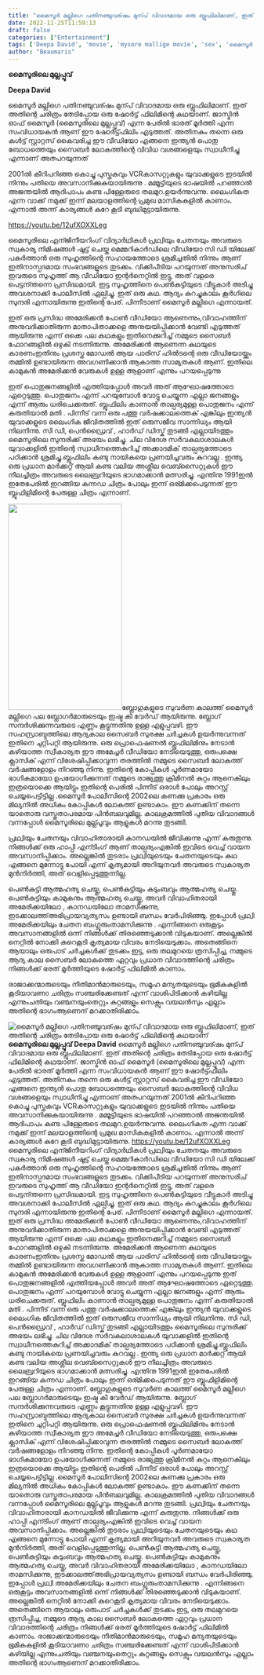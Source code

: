 ```yaml
---
title: "മൈസൂർ മല്ലിഗെ പതിനഞ്ചുവര്ഷം മുന്പ് വിവാദമായ ഒരു ബ്ലൂഫിലിമാണ്, ഇത് അതിന്റെ ചരിത്രം തേടിപ്പോയ ഒരു ഷോര്‍ട്ട് ഫിലിമിന്റെ കഥയാണ്‌"
date: 2022-11-25T11:59:13
draft: false
categories: ["Entertainment"]
tags: ['Deepa David', 'movie', 'mysore mallige movie', 'sex', 'മൈസൂർ മല്ലിഗെ']
author: "Beaumaris"
---
```


<strong>മൈസൂരിലെ മുല്ലപ്പൂവ്</strong>

<strong>Deepa David</strong>

മൈസൂർ മല്ലിഗെ പതിനഞ്ചുവര്ഷം മുന്പ് വിവാദമായ ഒരു ബ്ലൂഫിലിമാണ്. ഇത് അതിന്റെ ചരിത്രം തേടിപ്പോയ ഒരു ഷോര്‍ട്ട് ഫിലിമിന്റെ കഥയാണ്‌. ജാസ്മിന്‍ ഓഫ് മൈസൂര്‍ (മൈസൂരിലെ മുല്ലപ്പൂവ്) എന്ന പേരില്‍ ഭാരത്‌ മൂര്‍ത്തി എന്ന സംവിധായകന്‍ ആണ് ഈ ഷോര്‍ട്ട്ഫിലിം എടുത്തത്‌. അതിനകം തന്നെ ഒരു കള്‍ട്ട് സ്റ്റാറ്റസ് കൈവരിച്ച ഈ വീഡിയോ എങ്ങനെ ഇന്ത്യന്‍ പൊതു ബോധത്തെയും സൈബര്‍ ലോകത്തിന്റെ വിവിധ വശങ്ങളെയും സ്വാധീനിച്ചു എന്നാണ് അത്പറയുന്നത്

2001ല്‍ കീറിപറിഞ്ഞ കൊച്ചു പുസ്തകവും VCRകാസറ്റുകളും യുവാക്കളുടെ ഇടയില്‍ നിന്നും പതിയെ അവസാനിക്കുകയായിരുന്നു . മമ്മൂട്ടിയുടെ ഭാഷയില്‍ പറഞ്ഞാല്‍ അജന്തയില്‍ ആദിപാപം കണ്ട പിള്ളേരുടെ തലമുറ.ഉയര്‍ന്നുവന്നു. ലൈംഗികത എന്ന വാക്ക് നമുക്ക് ഇന്ന് മലയാളത്തിന്റെ പ്രമുഖ മാസികകളില്‍ കാണാം. എന്നാല്‍ അന്ന് കാര്യങ്ങള്‍ കുറേ കൂടി ബുദ്ധിമുട്ടായിരുന്നു.

https://youtu.be/12ufXOXXLeg

മൈസൂരിലെ എന്ജിനീയറിംഗ് വിദ്യാര്‍ഥികള്‍ പ്രഥ്വിയും ചേതനയും അവരുടെ സ്വകാര്യ നിമിഷങ്ങള്‍ ഷൂട്ട്‌ ചെയ്ത മെമ്മറികാര്‍ഡിലെ വീഡിയോ സി ഡി യിലേക്ക് പകര്‍ത്താന്‍ ഒരു സുഹൃത്തിന്റെ സഹായത്തോടെ ശ്രമിച്ചതില്‍ നിന്നും ആണ് ഇതിനാസ്പദമായ സംഭവങ്ങളുടെ തുടക്കം. വിക്കിപീടിയ പറയുന്നത് അനുസരിച് ഇവരുടെ സുഹൃത്ത് ആ വീഡിയോ ഇന്റര്‍നെറ്റില്‍ ഇട്ടു, അത് വളരെ പെട്ടന്ന്തന്നെ പ്രസിദ്ധമായി. ഇട്ട സുഹൃത്തിനെ പെണ്‍കുട്ടിയുടെ വീട്ടുകാര്‍ അടിച്ചു അവശനാക്കി പോലീസില്‍ ഏല്പിച്ചു. ഇത് ഒരു കഥ. ആദ്യം കുറച്ചുകാലം കൂര്‍ഗിലെ സുന്ദരി എന്നായിരുന്നു ഇതിന്റെ പേര്. പിന്നീടാണ് മൈസൂർ മല്ലിഗെ എന്നായത്.

ഇത് ഒരു പ്രസിദ്ധ അമേരിക്കന്‍ പോണ്‍ വീഡിയോ ആണെന്നും,വിവാഹത്തിന് അനുവദിക്കാതിരുന്ന മാതാപിതാക്കളെ അനുയയിപ്പിക്കാന്‍ വേണ്ടി എടുത്തത്‌ ആയിരുന്നു എന്ന് ഒക്കെ പല കഥകളും ഇതിനെക്കുറിച്ച്‌ നമ്മുടെ സൈബര്‍ ഫോറങ്ങളില്‍ ഒഴുകി നടന്നിരുന്നു. അമേരിക്കന്‍ ആണെന്ന കഥയുടെ കാരണംഇതിനും പ്രശസ്ത മോഡല്‍ ആയ പാരിസ് ഹില്‍ടന്റെ ഒരു വീഡിയോയ്ക്കും തമ്മില്‍ ഉണ്ടായിരുന്ന അവഗണിക്കാന്‍ ആകാത്ത സാമ്യതകള്‍ ആണ്. ഇതിലെ കാമുകന്‍ അമേരിക്കന്‍ വേരുകള്‍ ഉള്ള ആളാണ്‌ എന്നും പറയപ്പെടുന്നു

ഇത് പൊതുജനങ്ങളില്‍ എത്തിയപ്പോള്‍ അവര്‍ അത് ആഘോഷത്തോടെ ഏറ്റെടുത്തു. പൊതുജനം എന്ന് പറയുമ്പോള്‍ വോട്ടു ചെയ്യുന്ന എല്ലാ ജനങ്ങളും എന്ന് ആരും ധരിചെക്കരുത്. ബ്ലൂഫിലിം കാണാന്‍ താല്പര്യമുള്ള പൊതുജനം എന്ന് കരുതിയാല്‍ മതി . പിന്നീട് വന്ന ഒരു പത്തു വര്‍ഷക്കാലത്തെക് എങ്കിലും ഇന്ത്യന്‍ യുവാക്കളുടെ ലൈംഗിക ജീവിതത്തില്‍ ഇത് ഒരുസജീവ സാന്നിധ്യം ആയി നിലനിന്നു. സി ഡി, പെന്‍ഡ്രൈവ് , ഹാര്‍ഡ് ഡിസ്ക് തുടങ്ങി എല്ലായിടത്തും മൈസൂരിലെ സുന്ദരിക്ക് അഭയം ലഭിച്ചു. ചില വിദേശ സര്‍വകലാശാലകള്‍ യുവാക്കളില്‍ ഇതിന്റെ സ്വാധീനത്തെകുറിച്ച് അക്കാദമിക് താല്പര്യത്തോടെ പഠിക്കാന്‍ ശ്രമിച്ചു.ബ്ലൂഫിലിം കണ്ടു നായികയെ പ്രണയിച്ചവരും കുറവല്ല . ഇന്ത്യ ഒരു പ്രധാന മാര്‍ക്കറ്റ്‌ ആയി കണ്ട വലിയ അശ്ലീല വെബ്സൈറ്റുകള്‍ ഈ നീലച്ചിത്രം അവരുടെ ലൈബ്രറിയുടെ ഭാഗമാക്കാന്‍ മത്സരിച്ചു. എന്തിനു 1991ഇല്‍ ഇതേപേരില്‍ ഇറങ്ങിയ കന്നഡ ചിത്രം പോലും ഇന്ന് ഒര്മിക്കപെടുന്നത് ഈ ബ്ലൂഫിളിമിന്റെ പേരുള്ള ചിത്രം എന്നാണ്.

<img class="wp-image-363613 alignleft" src="https://cdn.boolokam.com/articles/2022/11/3t-166x300.jpg" alt="" width="232" height="420" />ബ്ലോഗുകളുടെ സുവര്‍ണ കാലത്ത് മൈസൂർ മല്ലിഗെ പല ബ്ലോഗര്‍മാരുടെയും ഇഷ്ട കീ വേര്‍ഡ് ആയിരുന്നു. ബ്ലോഗ്‌ സന്ദര്‍ശിക്കുന്നവരുടെ എണ്ണം കൂട്ടുന്നതിനു ഉള്ള എളുപ്പവഴി. ഈ സഹസ്രാബ്ദത്തിലെ ആദ്യകാല സൈബര്‍ സുരക്ഷ ചര്‍ച്ചകള്‍ ഉയര്‍ന്നുവന്നത് ഇതിനെ ചുറ്റിപറ്റി ആയിരുന്നു. ഒരു പ്രൊഫെഷണല്‍ ബ്ലൂഫിലിമിനും നേടാന്‍ കഴിയാത്ത സ്വീകാര്യത ഈ അമേച്ചര്‍ വീഡിയോ നേടിയെടുത്തു, ഒരുപക്ഷെ ക്ലാസിക് എന്ന് വിശേഷിപ്പിക്കാവുന്ന തരത്തില്‍ നമ്മുടെ സൈബര്‍ ലോകത്ത് വര്‍ഷങ്ങളോളം നിറഞ്ഞു നിന്നു. ഇതിന്റെ കോപ്പികള്‍ പൂര്‍ണമായോ ഭാഗികമായോ ഉപയോഗിക്കുന്നത് നമ്മുടെ രാജ്യത്തു ക്രിമിനല്‍ കുറ്റം ആനെകിലും ഇത്രയൊക്കെ ആയിട്ടും ഇതിന്റെ പെരില്‍ പിന്നീട് ഒരാള്‍ പോലും അറസ്റ്റ് ചെയ്യപെട്ടിട്ടില്ല .മൈസൂര്‍ പോലീസിന്റെ 2002ലെ കണക്കു പ്രകാരം ഒരു മില്യനില്‍ അധികം കോപ്പികള്‍ ലോകത്ത് ഉണ്ടാകാം. ഈ കണക്കിന് തന്നെ യാതൊരു വസ്തുതാപരമായ പിന്‍ബലവുമില്ല. കാലക്രമത്തില്‍ പുതിയ വിവാദങ്ങള്‍ വന്നപ്പോള്‍ മൈസൂരിലെ മുല്ല്പൂവും ആളുകള്‍ മറന്നു തുടങ്ങി.

പ്രഥ്വിയും ചേതനയും വിവാഹിതാരായി കാനഡയില്‍ ജീവിക്കുന്നു എന്ന് കരുതുന്നു. നിങ്ങള്‍ക്ക് ഒരു ഹാപ്പി എന്ടിംഗ് ആണ് താല്പര്യംഎങ്കില്‍ ഇവിടെ വെച്ച് വായന അവസാനിപ്പിക്കാം. അല്ലെങ്കില്‍ തുടരാം പ്രഥ്വിയുടെയും ചേതനയുടെയും കഥ എങ്ങനെ മുന്നോട്ടു പോയി എന്ന് കൃത്യമായി അറിയുനവര്‍ അവരുടെ സ്വകാര്യത മുന്‍നിര്‍ത്തി, അത് വെളിപ്പെടുത്തുന്നില്ല.

പെണ്‍കുട്ടി ആത്മഹത്യ ചെയ്തു, പെണ്‍കുട്ടിയും കുടുംബവും ആത്മഹത്യ ചെയ്തു. പെണ്‍കുട്ടിയും കാമുകനും ആത്മഹത്യ ചെയ്തു, അവര്‍ വിവാഹിതരായി അമേരിക്കയിലോ , കാനഡയിലോ താമസിക്കുന്നു, ഇടക്കാലത്ത്അഭിപ്രായവ്യത്യസം ഉണ്ടായി ബന്ധം വേര്‍പിരിഞ്ഞു. ഇപ്പോള്‍ പ്രഥ്വി അമേരിക്കയിലും ചേതന ബംഗ്ലൂരുംതാമസിക്കുന്നു . എന്നിങ്ങനെ ഒരുകൂട്ടം അവസാനങ്ങളില്‍ ഒന്ന് നിങ്ങള്‍ക്ക് തിരഞ്ഞെടുക്കാന്‍ വിടുകയാണ്. അല്ലെങ്കില്‍ നെറ്റില്‍ നോക്കി കുറെകൂടി കൃത്യമായ വിവരം നേടിയെടുക്കാം. അതെങ്ങിനെ ആയാലും ഒരുപാട് ചര്‍ച്ചകള്‍ക്ക് തുടക്കം ഇട്ട, ഒരു തലമുറയെ ത്രസിപ്പിച്ച, നമ്മുടെ ആദ്യ കാല സൈബര്‍ ലോകത്തെ ഏറ്റവും പ്രധാന വിവാദത്തിന്റെ ചരിത്രം നിങ്ങള്‍ക്ക് ഭരത് മൂര്‍ത്തിയുടെ ഷോര്‍ട്ട് ഫിലിമില്‍ കാണാം.

രാജാക്കന്മാരുടെയും നീതിമാന്‍മാരുടെയും, സമൂഹ മന്യതയുടെയും ഭൂമികകളില്‍ കൂടിയാവണ൦ ചരിത്രം സഞ്ചരിക്കേണ്ടത് എന്ന് വാശിപിടിക്കാന്‍ കഴിയില്ല എന്നുംചതിയും വഞ്ചനയുംതെറ്റും കുറ്റങ്ങളും സെക്സും വയലന്‍സും എല്ലാം അതിന്റെ ഭാഗംആണെന് മറക്കാതിരിക്കാം.


![മൈസൂർ മല്ലിഗെ പതിനഞ്ചുവര്ഷം മുന്പ് വിവാദമായ ഒരു ബ്ലൂഫിലിമാണ്, ഇത് അതിന്റെ ചരിത്രം തേടിപ്പോയ ഒരു ഷോര്‍ട്ട് ഫിലിമിന്റെ കഥയാണ്‌](https://cdn.boolokam.com/articles/2022/11/3t-166x300.jpg)**മൈസൂരിലെ മുല്ലപ്പൂവ്** **Deepa David** മൈസൂർ മല്ലിഗെ പതിനഞ്ചുവര്ഷം മുന്പ് വിവാദമായ ഒരു ബ്ലൂഫിലിമാണ്. ഇത് അതിന്റെ ചരിത്രം തേടിപ്പോയ ഒരു ഷോര്‍ട്ട് ഫിലിമിന്റെ കഥയാണ്‌. ജാസ്മിന്‍ ഓഫ് മൈസൂര്‍ (മൈസൂരിലെ മുല്ലപ്പൂവ്) എന്ന പേരില്‍ ഭാരത്‌ മൂര്‍ത്തി എന്ന സംവിധായകന്‍ ആണ് ഈ ഷോര്‍ട്ട്ഫിലിം എടുത്തത്‌. അതിനകം തന്നെ ഒരു കള്‍ട്ട് സ്റ്റാറ്റസ് കൈവരിച്ച ഈ വീഡിയോ എങ്ങനെ ഇന്ത്യന്‍ പൊതു ബോധത്തെയും സൈബര്‍ ലോകത്തിന്റെ വിവിധ വശങ്ങളെയും സ്വാധീനിച്ചു എന്നാണ് അത്പറയുന്നത് 2001ല്‍ കീറിപറിഞ്ഞ കൊച്ചു പുസ്തകവും VCRകാസറ്റുകളും യുവാക്കളുടെ ഇടയില്‍ നിന്നും പതിയെ അവസാനിക്കുകയായിരുന്നു . മമ്മൂട്ടിയുടെ ഭാഷയില്‍ പറഞ്ഞാല്‍ അജന്തയില്‍ ആദിപാപം കണ്ട പിള്ളേരുടെ തലമുറ.ഉയര്‍ന്നുവന്നു. ലൈംഗികത എന്ന വാക്ക് നമുക്ക് ഇന്ന് മലയാളത്തിന്റെ പ്രമുഖ മാസികകളില്‍ കാണാം. എന്നാല്‍ അന്ന് കാര്യങ്ങള്‍ കുറേ കൂടി ബുദ്ധിമുട്ടായിരുന്നു. https://youtu.be/12ufXOXXLeg മൈസൂരിലെ എന്ജിനീയറിംഗ് വിദ്യാര്‍ഥികള്‍ പ്രഥ്വിയും ചേതനയും അവരുടെ സ്വകാര്യ നിമിഷങ്ങള്‍ ഷൂട്ട്‌ ചെയ്ത മെമ്മറികാര്‍ഡിലെ വീഡിയോ സി ഡി യിലേക്ക് പകര്‍ത്താന്‍ ഒരു സുഹൃത്തിന്റെ സഹായത്തോടെ ശ്രമിച്ചതില്‍ നിന്നും ആണ് ഇതിനാസ്പദമായ സംഭവങ്ങളുടെ തുടക്കം. വിക്കിപീടിയ പറയുന്നത് അനുസരിച് ഇവരുടെ സുഹൃത്ത് ആ വീഡിയോ ഇന്റര്‍നെറ്റില്‍ ഇട്ടു, അത് വളരെ പെട്ടന്ന്തന്നെ പ്രസിദ്ധമായി. ഇട്ട സുഹൃത്തിനെ പെണ്‍കുട്ടിയുടെ വീട്ടുകാര്‍ അടിച്ചു അവശനാക്കി പോലീസില്‍ ഏല്പിച്ചു. ഇത് ഒരു കഥ. ആദ്യം കുറച്ചുകാലം കൂര്‍ഗിലെ സുന്ദരി എന്നായിരുന്നു ഇതിന്റെ പേര്. പിന്നീടാണ് മൈസൂർ മല്ലിഗെ എന്നായത്. ഇത് ഒരു പ്രസിദ്ധ അമേരിക്കന്‍ പോണ്‍ വീഡിയോ ആണെന്നും,വിവാഹത്തിന് അനുവദിക്കാതിരുന്ന മാതാപിതാക്കളെ അനുയയിപ്പിക്കാന്‍ വേണ്ടി എടുത്തത്‌ ആയിരുന്നു എന്ന് ഒക്കെ പല കഥകളും ഇതിനെക്കുറിച്ച്‌ നമ്മുടെ സൈബര്‍ ഫോറങ്ങളില്‍ ഒഴുകി നടന്നിരുന്നു. അമേരിക്കന്‍ ആണെന്ന കഥയുടെ കാരണംഇതിനും പ്രശസ്ത മോഡല്‍ ആയ പാരിസ് ഹില്‍ടന്റെ ഒരു വീഡിയോയ്ക്കും തമ്മില്‍ ഉണ്ടായിരുന്ന അവഗണിക്കാന്‍ ആകാത്ത സാമ്യതകള്‍ ആണ്. ഇതിലെ കാമുകന്‍ അമേരിക്കന്‍ വേരുകള്‍ ഉള്ള ആളാണ്‌ എന്നും പറയപ്പെടുന്നു ഇത് പൊതുജനങ്ങളില്‍ എത്തിയപ്പോള്‍ അവര്‍ അത് ആഘോഷത്തോടെ ഏറ്റെടുത്തു. പൊതുജനം എന്ന് പറയുമ്പോള്‍ വോട്ടു ചെയ്യുന്ന എല്ലാ ജനങ്ങളും എന്ന് ആരും ധരിചെക്കരുത്. ബ്ലൂഫിലിം കാണാന്‍ താല്പര്യമുള്ള പൊതുജനം എന്ന് കരുതിയാല്‍ മതി . പിന്നീട് വന്ന ഒരു പത്തു വര്‍ഷക്കാലത്തെക് എങ്കിലും ഇന്ത്യന്‍ യുവാക്കളുടെ ലൈംഗിക ജീവിതത്തില്‍ ഇത് ഒരുസജീവ സാന്നിധ്യം ആയി നിലനിന്നു. സി ഡി, പെന്‍ഡ്രൈവ് , ഹാര്‍ഡ് ഡിസ്ക് തുടങ്ങി എല്ലായിടത്തും മൈസൂരിലെ സുന്ദരിക്ക് അഭയം ലഭിച്ചു. ചില വിദേശ സര്‍വകലാശാലകള്‍ യുവാക്കളില്‍ ഇതിന്റെ സ്വാധീനത്തെകുറിച്ച് അക്കാദമിക് താല്പര്യത്തോടെ പഠിക്കാന്‍ ശ്രമിച്ചു.ബ്ലൂഫിലിം കണ്ടു നായികയെ പ്രണയിച്ചവരും കുറവല്ല . ഇന്ത്യ ഒരു പ്രധാന മാര്‍ക്കറ്റ്‌ ആയി കണ്ട വലിയ അശ്ലീല വെബ്സൈറ്റുകള്‍ ഈ നീലച്ചിത്രം അവരുടെ ലൈബ്രറിയുടെ ഭാഗമാക്കാന്‍ മത്സരിച്ചു. എന്തിനു 1991ഇല്‍ ഇതേപേരില്‍ ഇറങ്ങിയ കന്നഡ ചിത്രം പോലും ഇന്ന് ഒര്മിക്കപെടുന്നത് ഈ ബ്ലൂഫിളിമിന്റെ പേരുള്ള ചിത്രം എന്നാണ്. ബ്ലോഗുകളുടെ സുവര്‍ണ കാലത്ത് മൈസൂർ മല്ലിഗെ പല ബ്ലോഗര്‍മാരുടെയും ഇഷ്ട കീ വേര്‍ഡ് ആയിരുന്നു. ബ്ലോഗ്‌ സന്ദര്‍ശിക്കുന്നവരുടെ എണ്ണം കൂട്ടുന്നതിനു ഉള്ള എളുപ്പവഴി. ഈ സഹസ്രാബ്ദത്തിലെ ആദ്യകാല സൈബര്‍ സുരക്ഷ ചര്‍ച്ചകള്‍ ഉയര്‍ന്നുവന്നത് ഇതിനെ ചുറ്റിപറ്റി ആയിരുന്നു. ഒരു പ്രൊഫെഷണല്‍ ബ്ലൂഫിലിമിനും നേടാന്‍ കഴിയാത്ത സ്വീകാര്യത ഈ അമേച്ചര്‍ വീഡിയോ നേടിയെടുത്തു, ഒരുപക്ഷെ ക്ലാസിക് എന്ന് വിശേഷിപ്പിക്കാവുന്ന തരത്തില്‍ നമ്മുടെ സൈബര്‍ ലോകത്ത് വര്‍ഷങ്ങളോളം നിറഞ്ഞു നിന്നു. ഇതിന്റെ കോപ്പികള്‍ പൂര്‍ണമായോ ഭാഗികമായോ ഉപയോഗിക്കുന്നത് നമ്മുടെ രാജ്യത്തു ക്രിമിനല്‍ കുറ്റം ആനെകിലും ഇത്രയൊക്കെ ആയിട്ടും ഇതിന്റെ പെരില്‍ പിന്നീട് ഒരാള്‍ പോലും അറസ്റ്റ് ചെയ്യപെട്ടിട്ടില്ല .മൈസൂര്‍ പോലീസിന്റെ 2002ലെ കണക്കു പ്രകാരം ഒരു മില്യനില്‍ അധികം കോപ്പികള്‍ ലോകത്ത് ഉണ്ടാകാം. ഈ കണക്കിന് തന്നെ യാതൊരു വസ്തുതാപരമായ പിന്‍ബലവുമില്ല. കാലക്രമത്തില്‍ പുതിയ വിവാദങ്ങള്‍ വന്നപ്പോള്‍ മൈസൂരിലെ മുല്ല്പൂവും ആളുകള്‍ മറന്നു തുടങ്ങി. പ്രഥ്വിയും ചേതനയും വിവാഹിതാരായി കാനഡയില്‍ ജീവിക്കുന്നു എന്ന് കരുതുന്നു. നിങ്ങള്‍ക്ക് ഒരു ഹാപ്പി എന്ടിംഗ് ആണ് താല്പര്യംഎങ്കില്‍ ഇവിടെ വെച്ച് വായന അവസാനിപ്പിക്കാം. അല്ലെങ്കില്‍ തുടരാം പ്രഥ്വിയുടെയും ചേതനയുടെയും കഥ എങ്ങനെ മുന്നോട്ടു പോയി എന്ന് കൃത്യമായി അറിയുനവര്‍ അവരുടെ സ്വകാര്യത മുന്‍നിര്‍ത്തി, അത് വെളിപ്പെടുത്തുന്നില്ല. പെണ്‍കുട്ടി ആത്മഹത്യ ചെയ്തു, പെണ്‍കുട്ടിയും കുടുംബവും ആത്മഹത്യ ചെയ്തു. പെണ്‍കുട്ടിയും കാമുകനും ആത്മഹത്യ ചെയ്തു, അവര്‍ വിവാഹിതരായി അമേരിക്കയിലോ , കാനഡയിലോ താമസിക്കുന്നു, ഇടക്കാലത്ത്അഭിപ്രായവ്യത്യസം ഉണ്ടായി ബന്ധം വേര്‍പിരിഞ്ഞു. ഇപ്പോള്‍ പ്രഥ്വി അമേരിക്കയിലും ചേതന ബംഗ്ലൂരുംതാമസിക്കുന്നു . എന്നിങ്ങനെ ഒരുകൂട്ടം അവസാനങ്ങളില്‍ ഒന്ന് നിങ്ങള്‍ക്ക് തിരഞ്ഞെടുക്കാന്‍ വിടുകയാണ്. അല്ലെങ്കില്‍ നെറ്റില്‍ നോക്കി കുറെകൂടി കൃത്യമായ വിവരം നേടിയെടുക്കാം. അതെങ്ങിനെ ആയാലും ഒരുപാട് ചര്‍ച്ചകള്‍ക്ക് തുടക്കം ഇട്ട, ഒരു തലമുറയെ ത്രസിപ്പിച്ച, നമ്മുടെ ആദ്യ കാല സൈബര്‍ ലോകത്തെ ഏറ്റവും പ്രധാന വിവാദത്തിന്റെ ചരിത്രം നിങ്ങള്‍ക്ക് ഭരത് മൂര്‍ത്തിയുടെ ഷോര്‍ട്ട് ഫിലിമില്‍ കാണാം. രാജാക്കന്മാരുടെയും നീതിമാന്‍മാരുടെയും, സമൂഹ മന്യതയുടെയും ഭൂമികകളില്‍ കൂടിയാവണ൦ ചരിത്രം സഞ്ചരിക്കേണ്ടത് എന്ന് വാശിപിടിക്കാന്‍ കഴിയില്ല എന്നുംചതിയും വഞ്ചനയുംതെറ്റും കുറ്റങ്ങളും സെക്സും വയലന്‍സും എല്ലാം അതിന്റെ ഭാഗംആണെന് മറക്കാതിരിക്കാം.
